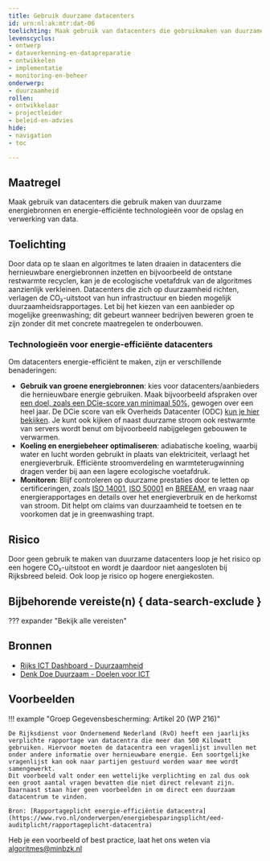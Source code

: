```yaml
---
title: Gebruik duurzame datacenters
id: urn:nl:ak:mtr:dat-06
toelichting: Maak gebruik van datacenters die gebruikmaken van duurzame energiebronnen en energie-efficiënte technologieën voor de opslag en verwerking van data.  
levenscyclus:
- ontwerp
- dataverkenning-en-datapreparatie
- ontwikkelen
- implementatie
- monitoring-en-beheer
onderwerp: 
- duurzaamheid
rollen:
- ontwikkelaar
- projectleider
- beleid-en-advies
hide:
- navigation
- toc

---
```


<!-- Let op! onderstaande regel met 'tags' niet weghalen! Deze maakt automatisch de knopjes op basis van de metadata  -->
<!-- tags -->

## Maatregel
Maak gebruik van datacenters die gebruik maken van duurzame energiebronnen en energie-efficiënte technologieën voor de opslag en verwerking van data.

## Toelichting
Door data op te slaan en algoritmes te laten draaien in datacenters die hernieuwbare energiebronnen inzetten en bijvoorbeeld de ontstane restwarmte recyclen, kan je de ecologische voetafdruk van de algoritmes aanzienlijk verkleinen.
Datacenters die zich op duurzaamheid richten, verlagen de CO₂-uitstoot van hun infrastructuur en bieden mogelijk duurzaamheidsrapportages. Let bij het kiezen van een aanbieder op mogelijke greenwashing; dit gebeurt wanneer bedrijven beweren groen te zijn zonder dit met concrete maatregelen te onderbouwen.

### Technologieën voor energie-efficiënte datacenters
Om datacenters energie-efficiënt te maken, zijn er verschillende benaderingen:

- **Gebruik van groene energiebronnen**: kies voor datacenters/aanbieders die hernieuwbare energie gebruiken. Maak bijvoorbeeld afspraken over [een doel, zoals een DCie-score van minimaal 50%](https://www.denkdoeduurzaam.nl/themas/ict/doelen), gewogen over een heel jaar. De DCie score van elk Overheids Datacenter (ODC) [kun je hier bekijken](https://rijksictdashboard.nl/duurzaamheid).
Je kunt ook kijken of naast duurzame stroom ook restwarmte van servers wordt benut om bijvoorbeeld nabijgelegen gebouwen te verwarmen.
- **Koeling en energiebeheer optimaliseren**: adiabatische koeling, waarbij water en lucht worden gebruikt in plaats van elektriciteit, verlaagt het energieverbruik. Efficiënte stroomverdeling en warmteterugwinning dragen verder bij aan een lagere ecologische voetafdruk.
- **Monitoren**: Blijf controleren op duurzame prestaties door te letten op certificeringen, zoals [ISO 14001](https://www.nen.nl/milieu/milieumanagement), [ISO 50001](https://www.nen.nl/energie/energiemanagement) en [BREEAM](https://www.breeam.nl/certificeren-in-5-stappen), en vraag naar energierapportages en details over het energieverbruik en de herkomst van stroom. Dit helpt om claims van duurzaamheid te toetsen en te voorkomen dat je in greenwashing trapt.

## Risico
Door geen gebruik te maken van duurzame datacenters loop je het risico op een hogere CO₂-uitstoot en wordt je daardoor niet aangesloten bij Rijksbreed beleid. Ook loop je risico op hogere energiekosten.

## Bijbehorende vereiste(n) { data-search-exclude }
??? expander "Bekijk alle vereisten"
    <!-- list_vereisten_on_maatregelen_page -->

## Bronnen
- [Rijks ICT Dashboard - Duurzaamheid](https://www.rijksictdashboard.nl/duurzaamheid)
- [Denk Doe Duurzaam - Doelen voor ICT](https://www.denkdoeduurzaam.nl/themas/ict/doelen)

## Voorbeelden
!!! example "Groep Gegevensbescherming: Artikel 20 (WP 216)"
    
    De Rijksdienst voor Ondernemend Nederland (RvO) heeft een jaarlijks verplichte rapportage van datacentra die meer dan 500 Kilowatt gebruiken. Hiervoor moeten de datacentra een vragenlijst invullen met onder andere informatie over hernieuwbare energie. Een soortgelijke vragenlijst kan ook naar partijen gestuurd worden waar mee wordt samengewerkt.
    Dit voorbeeld valt onder een wettelijke verplichting en zal dus ook een groot aantal vragen bevatten die niet direct relevant zijn. Daarnaast staan hier geen voorbeelden in om direct een duurzaam datacentrum te vinden.
    
    Bron: [Rapportageplicht energie-efficiëntie datacentra](https://www.rvo.nl/onderwerpen/energiebesparingsplicht/eed-auditplicht/rapportageplicht-datacentra)
    
Heb je een voorbeeld of best practice, laat het ons weten via [algoritmes@minbzk.nl](mailto:algoritmes@minbzk.nl)
